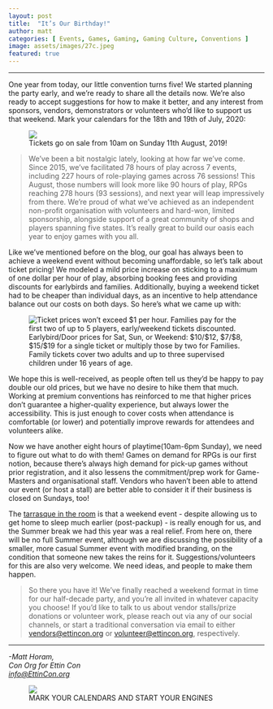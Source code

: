 ```yaml
---
layout: post
title:  "It’s Our Birthday!"
author: matt
categories: [ Events, Games, Gaming, Gaming Culture, Conventions ]
image: assets/images/27c.jpeg
featured: true
---
```


<section name="9f9c" class="section section--body section--first"><div class="section-divider"><hr class="section-divider"></div><div class="section-content"><div class="section-inner sectionLayout--insetColumn"><p name="217f" id="217f" class="graf graf--p graf-after--h3">One year from today, our little convention turns five! We started planning the party early, and we’re ready to share all the details now. We’re also ready to accept suggestions for how to make it better, and any interest from sponsors, vendors, demonstrators or volunteers who’d like to support us that weekend. Mark your calendars for the 18th and 19th of July, 2020:</p>

<figure name="9466" id="9466" class="graf graf--figure graf-after--p"><img class="graf-image" data-image-id="1*jZJJ9JursjXG1bpUKd6-zA.jpeg" data-width="1503" data-height="1208" data-is-featured="true" src="/blog/assets/images/27a.jpeg"><figcaption class="imageCaption">Tickets go on sale from 10am on Sunday 11th August, 2019!</figcaption></figure>

<blockquote name="70e3" id="70e3" class="graf graf--blockquote graf-after--figure">We’ve been a bit nostalgic lately, looking at how far we’ve come. Since 2015, we’ve facilitated 78 hours of play across 7 events, including 227 hours of role-playing games across 76 sessions! This August, those numbers will look more like 90 hours of play, RPGs reaching 278 hours (93 sessions), and next year will leap impressively from there. We’re proud of what we’ve achieved as an independent non-profit organisation with volunteers and hard-won, limited sponsorship, alongside support of a great community of shops and players spanning five states. It’s really great to build our oasis each year to enjoy games with you all.</blockquote><p name="cddb" id="cddb" class="graf graf--p graf-after--blockquote">Like we’ve mentioned before on the blog, our goal has always been to achieve a weekend event without becoming unaffordable, so let’s talk about ticket pricing! We modeled a mild price increase on sticking to a maximum of one dollar per hour of play, absorbing booking fees and providing discounts for earlybirds and families. Additionally, buying a weekend ticket had to be cheaper than individual days, as an incentive to help attendance balance out our costs on both days. So here’s what we came up with:</p>

<figure name="d9ec" id="d9ec" class="graf graf--figure graf-after--p"><img class="graf-image" data-image-id="1*5dRjbSaR89KUeHI0RV7ZiA.gif" data-width="1881" data-height="1552" alt="Ticket prices won’t exceed $1 per hour. Families pay for the first two of up to 5 players, early/weekend tickets discounted." src="/blog/assets/images/27b.gif"><figcaption class="imageCaption">Earlybird/Door prices for Sat, Sun, or Weekend: $10/$12, $7/$8, $15/$19 for a single ticket or multiply those by two for Families. Family tickets cover two adults and up to three supervised children under 16 years of age.</figcaption></figure>

<p name="897e" id="897e" class="graf graf--p graf-after--figure">We hope this is well-received, as people often tell us they’d be happy to pay double our old prices, but we have no desire to hike them that much. Working at premium conventions has reinforced to me that higher prices don’t guarantee a higher-quality experience, but always lower the accessibility. This is just enough to cover costs when attendance is comfortable (or lower) and potentially improve rewards for attendees and volunteers alike.</p><p name="b57b" id="b57b" class="graf graf--p graf-after--p">Now we have another eight hours of playtime(10am-6pm Sunday), we need to figure out what to do with them! Games on demand for RPGs is our first notion, because there’s always high demand for pick-up games without prior registration, and it also lessens the commitment/prep work for Game-Masters and organisational staff. Vendors who haven’t been able to attend our event (or host a stall) are better able to consider it if their business is closed on Sundays, too!</p><p name="93f8" id="93f8" class="graf graf--p graf-after--p">The <a href="https://monster.fandom.com/wiki/Tarrasque" data-href="https://monster.fandom.com/wiki/Tarrasque" class="markup--anchor markup--p-anchor" rel="noopener" target="_blank">tarrasque in the room</a> is that a weekend event - despite allowing us to get home to sleep much earlier (post-packup) - is really enough for us, and the Summer break we had this year was a real relief. From here on, there will be no full Summer event, although we are discussing the possibility of a smaller, more casual Summer event with modified branding, on the condition that someone new takes the reins for it. Suggestions/volunteers for this are also very welcome. We need ideas, and people to make them happen.</p><blockquote name="8ce5" id="8ce5" class="graf graf--blockquote graf-after--p graf--trailing">So there you have it! We’ve finally reached a weekend format in time for our half-decade party, and you’re all invited in whatever capacity you choose! If you’d like to talk to us about vendor stalls/prize donations or volunteer work, please reach out via any of our social channels, or start a traditional conversation via email to either <a href="mailto:vendors@ettincon.org" data-href="mailto:vendors@ettincon.org" class="markup--anchor markup--blockquote-anchor" target="_blank">vendors@ettincon.org</a> or <a href="mailto:volunteer@ettincon.org" data-href="mailto:volunteer@ettincon.org" class="markup--anchor markup--blockquote-anchor" target="_blank">volunteer@ettincon.org</a>, respectively.</blockquote></div></div></section><section name="9cbe" class="section section--body section--last"><div class="section-divider"><hr class="section-divider"></div><div class="section-content"><div class="section-inner sectionLayout--insetColumn"><p name="e87b" id="e87b" class="graf graf--p graf--leading"><em class="markup--em markup--p-em">-Matt Horam,<br>Con Org for Ettin Con<br></em><a href="mailto:info@EttinCon.org" data-href="mailto:info@EttinCon.org" class="markup--anchor markup--p-anchor" target="_blank"><em class="markup--em markup--p-em">info@EttinCon.org</em></a></p>

<figure name="ccc1" id="ccc1" class="graf graf--figure graf-after--p graf--trailing"><img class="graf-image" data-image-id="1*yx4nI52ic-p2v5ccDSkTCg.jpeg" data-width="1080" data-height="1080" src="/blog/assets/images/27c.jpeg"><figcaption class="imageCaption">MARK YOUR CALENDARS AND START YOUR ENGINES</figcaption></figure>

</div></div></section>